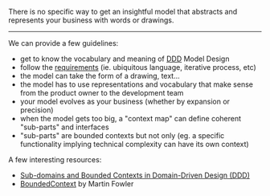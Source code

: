 There is no specific way to get an insightful model that abstracts and represents your business with words or drawings. 

---

We can provide a few guidelines:

- get to know the vocabulary and meaning of [DDD](#!/business-doc/understanding-ddd#introduction) Model Design
- follow the [requirements](#!/business-doc/requirements) (ie. ubiquitous language, iterative process, etc)
- the model can take the form of a drawing, text...
- the model has to use representations and vocabulary that make sense from the product owner to the development team
- your model evolves as your business (whether by expansion or precision)
- when the model gets too big, a "context map" can define coherent "sub-parts" and interfaces
- "sub-parts" are bounded contexts but not only (eg. a specific functionality implying technical complexity can have its own context)

A few interesting resources:

- [Sub-domains and Bounded Contexts in Domain-Driven Design (DDD)](http://gorodinski.com/blog/2013/04/29/sub-domains-and-bounded-contexts-in-domain-driven-design-ddd)
- [BoundedContext](http://martinfowler.com/bliki/BoundedContext.html) by Martin Fowler